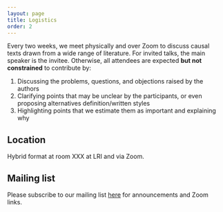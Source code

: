 ```yaml
---
layout: page
title: Logistics
order: 2
---
```


Every two weeks, we meet physically and over Zoom to discuss causal texts drawn from a wide range of literature. For invited talks, the main speaker is the invitee. Otherwise, all attendees are expected **but not constrained** to contribute by:

1. Discussing the problems, questions, and objections raised by the authors
1. Clarifying points that may be unclear by the participants, or even proposing alternatives definition/written styles
1. Highlighting points that we estimate them as important and explaining why

## Location

Hybrid format at room XXX at LRI and via Zoom.

## Mailing list

Please subscribe to our mailing list [here](https://forms.gle/s1543jWtvg4Yt5c68) for announcements and Zoom links.
